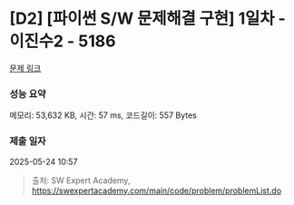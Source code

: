# [D2] [파이썬 S/W 문제해결 구현] 1일차 - 이진수2 - 5186 

[문제 링크](https://swexpertacademy.com/main/code/problem/problemDetail.do?contestProbId=AWTtj7GqeAgDFAVT) 

### 성능 요약

메모리: 53,632 KB, 시간: 57 ms, 코드길이: 557 Bytes

### 제출 일자

2025-05-24 10:57



> 출처: SW Expert Academy, https://swexpertacademy.com/main/code/problem/problemList.do